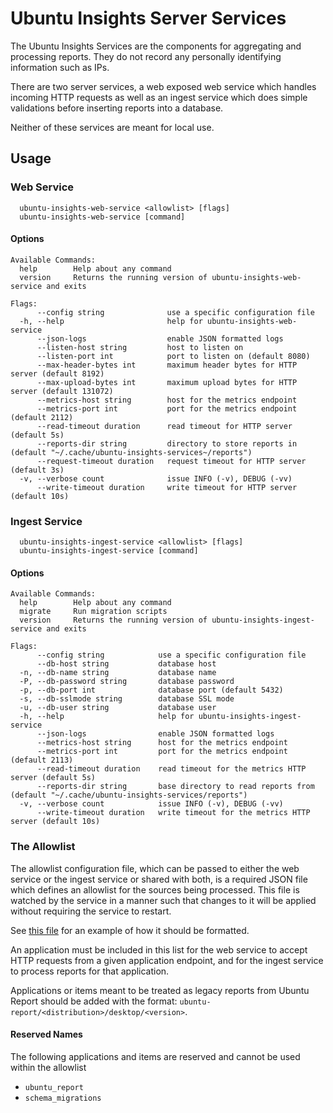# Ubuntu Insights Server Services

The Ubuntu Insights Services are the components for aggregating and processing reports. They do not record any personally identifying information such as IPs.

There are two server services, a web exposed web service which handles incoming HTTP requests as well as an ingest service which does simple validations before inserting reports into a database.

Neither of these services are meant for local use.

## Usage

### Web Service

```shell
  ubuntu-insights-web-service <allowlist> [flags]
  ubuntu-insights-web-service [command]
```

#### Options

```shell
Available Commands:
  help        Help about any command
  version     Returns the running version of ubuntu-insights-web-service and exits

Flags:
      --config string              use a specific configuration file
  -h, --help                       help for ubuntu-insights-web-service
      --json-logs                  enable JSON formatted logs
      --listen-host string         host to listen on
      --listen-port int            port to listen on (default 8080)
      --max-header-bytes int       maximum header bytes for HTTP server (default 8192)
      --max-upload-bytes int       maximum upload bytes for HTTP server (default 131072)
      --metrics-host string        host for the metrics endpoint
      --metrics-port int           port for the metrics endpoint (default 2112)
      --read-timeout duration      read timeout for HTTP server (default 5s)
      --reports-dir string         directory to store reports in (default "~/.cache/ubuntu-insights-services~/reports")
      --request-timeout duration   request timeout for HTTP server (default 3s)
  -v, --verbose count              issue INFO (-v), DEBUG (-vv)
      --write-timeout duration     write timeout for HTTP server (default 10s)
```

### Ingest Service

```shell
  ubuntu-insights-ingest-service <allowlist> [flags]
  ubuntu-insights-ingest-service [command]
```

#### Options

```shell
Available Commands:
  help        Help about any command
  migrate     Run migration scripts
  version     Returns the running version of ubuntu-insights-ingest-service and exits

Flags:
      --config string            use a specific configuration file
      --db-host string           database host
  -n, --db-name string           database name
  -P, --db-password string       database password
  -p, --db-port int              database port (default 5432)
  -s, --db-sslmode string        database SSL mode
  -u, --db-user string           database user
  -h, --help                     help for ubuntu-insights-ingest-service
      --json-logs                enable JSON formatted logs
      --metrics-host string      host for the metrics endpoint
      --metrics-port int         port for the metrics endpoint (default 2113)
      --read-timeout duration    read timeout for the metrics HTTP server (default 5s)
      --reports-dir string       base directory to read reports from (default "~/.cache/ubuntu-insights-services/reports")
  -v, --verbose count            issue INFO (-v), DEBUG (-vv)
      --write-timeout duration   write timeout for the metrics HTTP server (default 10s)
```

### The Allowlist

The allowlist configuration file, which can be passed to either the web service or the ingest service or shared with both, is a required JSON file which defines an allowlist for the sources being processed. This file is watched by the service in a manner such that changes to it will be applied without requiring the service to restart.

See [this file](./examples/allowlist.json) for an example of how it should be formatted.

An application must be included in this list for the web service to accept HTTP requests from a given application endpoint, and for the ingest service to process reports for that application.

Applications or items meant to be treated as legacy reports from Ubuntu Report should be added with the format: `ubuntu-report/<distribution>/desktop/<version>`.

#### Reserved Names

The following applications and items are reserved and cannot be used within the allowlist

- `ubuntu_report`
- `schema_migrations`
